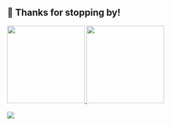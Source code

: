 ## 👋 Thanks for stopping by!

<!--
**siuyutpang/siuyutpang** is a ✨ _special_ ✨ repository because its `README.md` (this file) appears on your GitHub profile.

Here are some ideas to get you started:

- 🔭 I’m currently working on ...
- 🌱 I’m currently learning ...
- 👯 I’m looking to collaborate on ...
- 🤔 I’m looking for help with ...
- 💬 Ask me about ...
- 📫 How to reach me: ...
- 😄 Pronouns: ...
- ⚡ Fun fact: ...
-->
<!-- [![Top Langs](https://github-readme-stats.vercel.app/api/top-langs/?username=siuyutpang&layout=compact&theme=onedark)](https://github.com/anuraghazra/github-readme-stats)   -->
<!-- ![SiuYut's GitHub stats](https://github-readme-stats.vercel.app/api?username=siuyutpang&show_icons=true&theme=onedark) -->

<div>
    <a href="https://github.com/anuraghazra/github-readme-stats">
    <img height="180em" src="https://github-readme-stats.vercel.app/api?username=siuyutpang&show_icons=true&theme=onedark">
    <img height="180em" src="https://github-readme-stats.vercel.app/api/top-langs/?username=siuyutpang&layout=compact&theme=onedark" />
</div>  
<br>
<div>
    <a href="https://github.com/Ashutosh00710/github-readme-activity-graph">
    <img  src="https://activity-graph.herokuapp.com/graph?username=siuyutpang&theme=dracula" />
</div>

<!-- <a href="https://alili.tech"><p align="center"> Visitor count<br> <img src="https://profile-counter.glitch.me/siuyutpang/count.svg" /></a> -->
